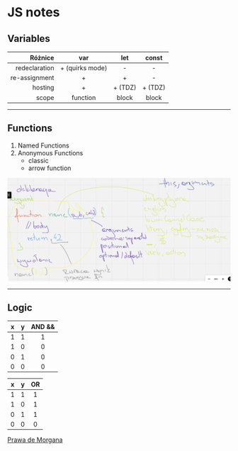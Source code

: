 # JS notes

## Variables

Różnice |       var       | let | const
---: |:---------------:| :---: | :---:
redeclaration | + (quirks mode) | - | -
re-assignment |        +        | + | -
hosting |        +        | + (TDZ) | + (TDZ)
scope |    function     | block | block

---
## Functions

1. Named Functions
2. Anonymous Functions
   - classic
   - arrow function

![functions.png](functions.png)

---
## Logic

x | y | AND &&
:---: | :---: | :---:
1 | 1 | 1
1 | 0 | 0
0 | 1 | 0
0 | 0 | 0


x | y | OR
:---: | :---: | :---:
1 | 1 | 1
1 | 0 | 1
0 | 1 | 1
0 | 0 | 0

[Prawa de Morgana](https://pl.wikipedia.org/wiki/Prawa_De_Morgana)


